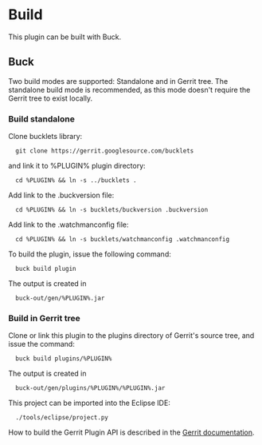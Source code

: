 Build
=====

This plugin can be built with Buck.

Buck
----

Two build modes are supported: Standalone and in Gerrit tree.
The standalone build mode is recommended, as this mode doesn't require
the Gerrit tree to exist locally.


### Build standalone

Clone bucklets library:

```
  git clone https://gerrit.googlesource.com/bucklets

```
and link it to %PLUGIN% plugin directory:

```
  cd %PLUGIN% && ln -s ../bucklets .
```

Add link to the .buckversion file:

```
  cd %PLUGIN% && ln -s bucklets/buckversion .buckversion
```

Add link to the .watchmanconfig file:

```
  cd %PLUGIN% && ln -s bucklets/watchmanconfig .watchmanconfig
```

To build the plugin, issue the following command:

```
  buck build plugin
```

The output is created in

```
  buck-out/gen/%PLUGIN%.jar
```

### Build in Gerrit tree

Clone or link this plugin to the plugins directory of Gerrit's source
tree, and issue the command:

```
  buck build plugins/%PLUGIN%
```

The output is created in

```
  buck-out/gen/plugins/%PLUGIN%/%PLUGIN%.jar
```

This project can be imported into the Eclipse IDE:

```
  ./tools/eclipse/project.py
```

How to build the Gerrit Plugin API is described in the [Gerrit
documentation](../../../Documentation/dev-buck.html#_extension_and_plugin_api_jar_files).
